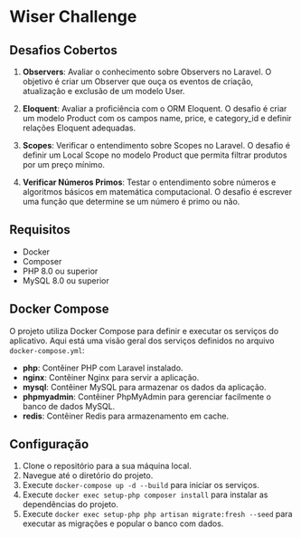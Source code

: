 
# Wiser Challenge


## Desafios Cobertos

1. **Observers**: Avaliar o conhecimento sobre Observers no Laravel. O objetivo é criar um Observer que ouça os eventos de criação, atualização e exclusão de um modelo User.

2. **Eloquent**: Avaliar a proficiência com o ORM Eloquent. O desafio é criar um modelo Product com os campos name, price, e category_id e definir relações Eloquent adequadas.

3. **Scopes**: Verificar o entendimento sobre Scopes no Laravel. O desafio é definir um Local Scope no modelo Product que permita filtrar produtos por um preço mínimo.

4. **Verificar Números Primos**: Testar o entendimento sobre números e algoritmos básicos em matemática computacional. O desafio é escrever uma função que determine se um número é primo ou não.


## Requisitos

- Docker
- Composer
- PHP 8.0 ou superior
- MySQL 8.0 ou superior

## Docker Compose

O projeto utiliza Docker Compose para definir e executar os serviços do aplicativo. Aqui está uma visão geral dos serviços definidos no arquivo `docker-compose.yml`:

- **php**: Contêiner PHP com Laravel instalado.
- **nginx**: Contêiner Nginx para servir a aplicação.
- **mysql**: Contêiner MySQL para armazenar os dados da aplicação.
- **phpmyadmin**: Contêiner PhpMyAdmin para gerenciar facilmente o banco de dados MySQL.
- **redis**: Contêiner Redis para armazenamento em cache.

## Configuração

1. Clone o repositório para a sua máquina local.
2. Navegue até o diretório do projeto.
3. Execute `docker-compose up -d --build` para iniciar os serviços.
4. Execute `docker exec setup-php composer install` para instalar as dependências do projeto.
5. Execute `docker exec setup-php php artisan migrate:fresh --seed` para executar as migrações e popular o banco com dados.